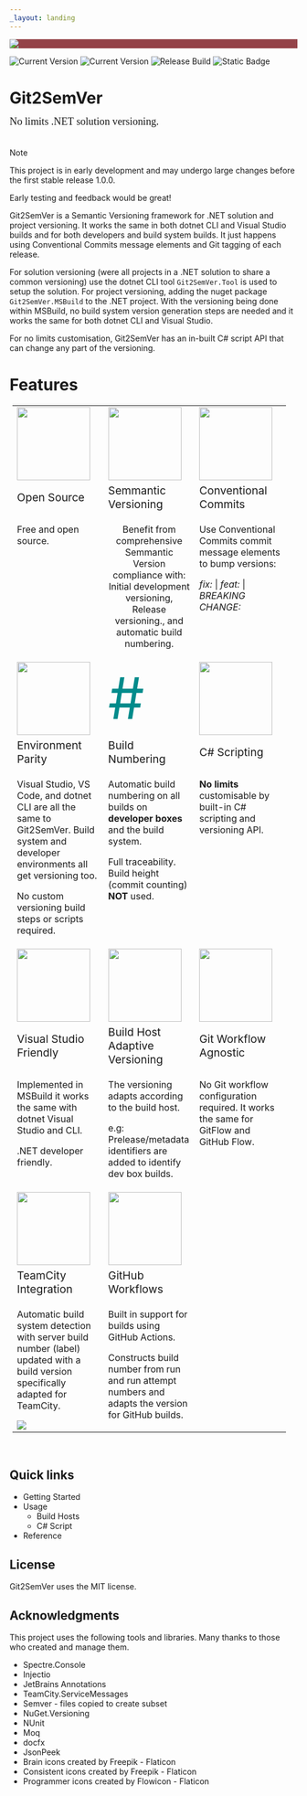 ```yaml
---
_layout: landing
---
```

<style>

.featureTitle {
  font-size:1.2em;
}

.featureBody {
  font-size:1.0em;
}

.featureBodyLeftAlign {
  font-size:1.0em;
  text-align:left;
}

table, tr {
  border:none !important;
}

td {
  border:none !important;
  width:300px;
}

a 
{
  text-decoration: none; 
}
</style>

<div style="background-color:#944248;padding:0px;margin-bottom:0.5em">
  <img src="https://noetictools.github.io/Git2SemVer/Images/Git2SemVer_banner_840x70.png"/>
</div>

[![Current Version](https://img.shields.io/nuget/v/NoeticTools.Git2SemVer.MSBuild?label=Git2SemVer.Msbuild)](https://www.nuget.org/packages/NoeticTools.Git2SemVer.MSBuild)
[![Current Version](https://img.shields.io/nuget/v/NoeticTools.Git2SemVer.Tool?label=Git2SemVer.Tool)](https://www.nuget.org/packages/NoeticTools.Git2SemVer.Tool)
[![Release Build](https://github.com/NoeticTools/Git2SemVer/actions/workflows/dotnet.yml/badge.svg)](https://github.com/NoeticTools/Git2SemVer/actions/workflows/dotnet.yml)
<a href="https://github.com/NoeticTools/Git2SemVer">
  ![Static Badge](https://img.shields.io/badge/GitHub%20project-944248?logo=github)
</a>

# Git2SemVer

<div style="margin-left:0px; margin-top:-5px; margin-bottom:35px; font-family:Calibri; font-size:1.3em;">
No limits .NET solution versioning.</div>

> [!NOTE]  
> This project is in early development and may undergo large changes
> before the first stable release 1.0.0. 
>
> Early testing and feedback would be great!

Git2SemVer is a <a href="https://semver.org">Semantic Versioning</a> framework for .NET solution and project versioning.
It works the same in both dotnet CLI and Visual Studio builds and for both developers and build system builds.
It just happens using <a href="https://www.conventionalcommits.org/en/v1.0.0/">Conventional Commits</a> message elements and Git tagging of each release.

For solution versioning (were all projects in a .NET solution to share a common versioning) use the dotnet CLI tool `Git2SemVer.Tool` is used to setup the solution.
For project versioning, adding the nuget package `Git2SemVer.MSBuild` to the .NET project.
With the versioning being done within MSBuild, no build system version generation steps are needed and it works the same for both dotnet CLI and Visual Studio.

For no limits customisation, Git2SemVer has an in-built C# script API that can change any part of the versioning.

# Features

<div style="margin:5px; text-align:center; width:95%">
<table>

 <tr>
    <td style="width:33%">
      <img src="https://noetictools.github.io/Git2SemVer/Images/OpenSource_128x128.png" height=128 />
    </td>
    <td style="width:33%">
      <a href="https://semver.org/">
        <img src="https://noetictools.github.io/Git2SemVer/Images/SemVer213x128(dark).png" height=128 />
      </a>
    </td>
    <td  style="width:33%">
      <a href="https://www.conventionalcommits.org/en/v1.0.0/">
        <img src="https://noetictools.github.io/Git2SemVer/Images/ConventionalCommits_128x128.png" height=128 />
      </a>
    </td>
</tr>

<tr>
  <td>
    <div class="featureTitle" >
        Open Source
    </div>
  </td>
  <td>
    <div class="featureTitle">
      <a href="https://semver.org/">Semmantic Versioning</a>
    </div>
  </td>
  <td>
    <div class="featureTitle" >
        <a href="https://www.conventionalcommits.org/en/v1.0.0/">Conventional Commits</a>
    </div>
  </td>
</tr>

<tr>
  <td class="featureBody" style="vertical-align:top">
    <div class="featureBody">
        <p>Free and open source.</p>
    </div>
  </td>

  <td class="featureBody" style="vertical-align:top">
    <div class="featureBody">
      <p style="text-align:center">Benefit from comprehensive Semmantic Version compliance with:
      <a href="https://noetictools.github.io/Git2SemVer/Reference/Glossary.html##initial-development">Initial development</a> versioning, 
      <a href="https://semver.org/#spec-item-5">Release versioning.</a>, 
      and automatic <a href="https://noetictools.github.io/Git2SemVer/Reference/Glossary.html##build-number">build numbering</a>.</p>
    </div>
  </td>

  <td class="featureBody" style="vertical-align:top">
    <div class="featureBody">
        <p>Use Conventional Commits commit message elements to bump versions:</p>
        <p style="margin-top: 0em;margin-bottom: 0em;">
          <i>fix:</i> | <i>feat:</i> | <i>BREAKING CHANGE:</i>
        </p>
    </div>
  </td>
</tr>

<!-- Row 2 -->

<tr>
    <td >
      <a href="https://noetictools.github.io/Git2SemVer/Reference/Glossary.html##environment-parity">
        <img src="https://noetictools.github.io/Git2SemVer/Images/consistency_128x128.png" height=128 />
      </a>
    </td>
    <td >
      <p style="font-size:100px; margin:0px;color:DarkCyan;">#</p>
    </td>
    <td >
      <img src="https://noetictools.github.io/Git2SemVer/Images/CSharp_128x128.png" height=128 />
    </td>
</tr>
<tr>
  <td>
    <div class="featureTitle">
        <a href="https://noetictools.github.io/Git2SemVer/Reference/Glossary.html##environment-parity">Environment Parity</a>
    </div>
  </td>
  <td>
    <div class="featureTitle">
      <a href="https://noetictools.github.io/Git2SemVer/Reference/Glossary.html##build-number">
        Build Numbering
      </a>
    </div>
  </td>
  <td>
    <div class="featureTitle">
        <a href="https://noetictools.github.io/Git2SemVer/Usage/CSharpScripting/CSharpScript.html">C# Scripting</a>
    </div>
  </td>
</tr>
<tr>
  <td class="featureBody" style="vertical-align:top">
    <div class="featureBody" style="vertical-align:top">
      <p>
      Visual Studio, VS Code, and dotnet CLI are all the same to Git2SemVer.
      Build system and developer environments all get versioning too.
      </p>
      <p>
      No custom versioning build steps or scripts required.
      </p>
    </div>
  </td>
  <td class="featureBody" style="vertical-align:top">
    <div class="featureBody">
      <p>
        Automatic build numbering on all builds on <b>developer boxes</b> and the build system.
      <p>
      <p>
        Full traceability. <a href="https://noetictools.github.io/Git2SemVer/Reference/Glossary.html##build-height">Build height</a> (commit counting) <b>NOT</b> used.
      </p>
    </div>
  </td>
  <td class="featureBody" style="vertical-align:top">
    <div class="featureBody">
        <p><b>No limits</b> customisable by built-in C# scripting and versioning API.</p>
    </div>
  </td>
</tr>

<!-- Row 3 -->

<tr>
    <td >
      <img src="https://noetictools.github.io/Git2SemVer/Images/VisualStudio_128x128.png" height=128 />
    </td>
    <td >
      <img src="https://noetictools.github.io/Git2SemVer/Images/ComputerMonitor.png" height=128 />
    </td>
    <td >
      <img src="https://noetictools.github.io/Git2SemVer/Images/git_workflow_128x128.png" height=128 />
    </td>
</tr>
<tr>
  <td>
    <div class="featureTitle">
        Visual Studio Friendly
    </div>
  </td>
  <td>
    <div class="featureTitle">
        Build Host Adaptive Versioning
    </div>
  </td>
  <td>
    <div class="featureTitle">
        Git Workflow Agnostic
    </div>
  </td>
</tr>
<tr>
  <td class="featureBody" style="vertical-align:top">
    <div class="featureBody">
      <p>Implemented in MSBuild it works the same with dotnet Visual Studio and CLI.</p>
      <p>.NET developer friendly.</p>
    </div>
  </td>
  <td class="featureBody" style="vertical-align:top">
    <div class="featureBody">
        <p>The versioning adapts according to the build host.</p>
        <p>e.g: Prelease/metadata identifiers are added to identify dev box builds.</p>
    </div>
  </td>
  <td class="featureBody" style="vertical-align:top">
    <div class="featureBody">
        <p>
        No Git workflow configuration required. It works the same for GitFlow and GitHub Flow.
        </p>
    </div>
  </td>
</tr>

<!-- Row 4 -->

<tr>
    <td >
      <a href="https://noetictools.github.io/Git2SemVer/Usage/BuildHosts/TeamCity.html">
        <img src="https://noetictools.github.io/Git2SemVer/Images/TeamCity_128x128.png" height=128 />
      </a>
    </td>
    <td >
      <a href="https://noetictools.github.io/Git2SemVer/Usage/BuildHosts/GitHubWorkflows.html">
        <img src="https://noetictools.github.io/Git2SemVer/Images/github_gray_128x128.png" height=128 />
      </a>
    </td>
    <td >
      <!-- Empty -->
    </td>
</tr>
<tr>
  <td>
    <div class="featureTitle">
      <a href="https://noetictools.github.io/Git2SemVer/Usage/BuildHosts/TeamCity.html">
        TeamCity Integration
      </a>
    </div>
  </td>
  <td>
    <div class="featureTitle">
      <a href="https://noetictools.github.io/Git2SemVer/Usage/BuildHosts/GitHubWorkflows.html">
        GitHub Workflows
      </a>
    </div>
  </td>
  <td>
    <div class="featureTitle">
      <!-- Empty -->
    </div>
  </td>
</tr>
<tr>
  <td class="featureBody" style="vertical-align:top">
    <div class="featureBody">
      <p>
        Automatic build system detection with server build number (label) updated with
        a build version specifically adapted for TeamCity.
      </p>
      <img src="https://noetictools.github.io/Git2SemVer/Images/TeamCity-01.png">
    </div>
  </td>
  <td class="featureBody" style="vertical-align:top">
    <div class="featureBody">
        <p>Built in support for builds using GitHub Actions.</p>
        <p>Constructs build number from run and run attempt numbers
        and adapts the version for GitHub builds.</p>
    </div>
  </td>
  <td class="featureBody" style="vertical-align:top">
    <div class="featureBody">
      <!-- Empty -->
    </div>
  </td>
</tr>
</table> 
</div>

<br/>

## Quick links

* [Getting Started](xref:getting-started)
* Usage
  * [Build Hosts](xref:build-hosts)
  * [C# Script](xref:csharp-script)
* [Reference](xref:concepts)

 
## License

Git2SemVer uses the [MIT license](https://choosealicense.com/licenses/mit/).


## Acknowledgments

This project uses the following tools and libraries. Many thanks to those who created and manage them.

* [Spectre.Console](https://github.com/spectreconsole/spectre.console)
* [Injectio](https://github.com/loresoft/Injectio)
* [JetBrains Annotations](https://www.jetbrains.com/help/resharper/Code_Analysis__Code_Annotations.html)
* [TeamCity.ServiceMessages](https://github.com/JetBrains/TeamCity.ServiceMessages)
* [Semver](https://www.nuget.org/packages/Semver) - files copied to create subset
* [NuGet.Versioning](https://www.nuget.org/packages/NuGet.Versioning)
* [NUnit](https://www.nuget.org/packages/NUnit)
* [Moq](https://github.com/devlooped/moq)
* [docfx](https://dotnet.github.io/docfx/)
* [JsonPeek](https://www.clarius.org/json/)
* <a href="https://www.flaticon.com/free-icons/brain" title="brain icons">Brain icons created by Freepik - Flaticon</a>
* <a href="https://www.flaticon.com/free-icons/consistent" title="consistent icons">Consistent icons created by Freepik - Flaticon</a>
* <a href="https://www.flaticon.com/free-icons/programmer" title="programmer icons">Programmer icons created by Flowicon - Flaticon</a>
